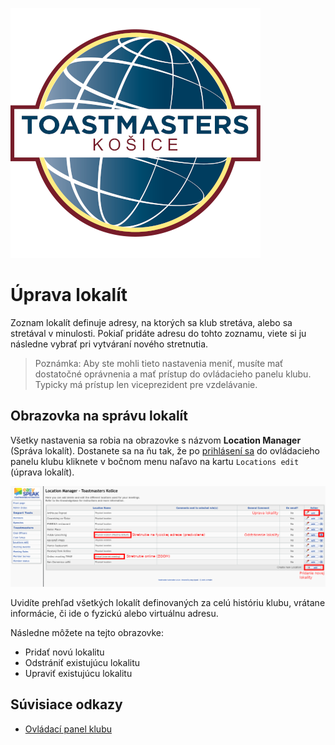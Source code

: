 ![Logo Toastmasters Košice][logo]
# Úprava lokalít
Zoznam lokalít definuje adresy, na ktorých sa klub stretáva, alebo sa stretával v minulosti. Pokiaľ pridáte adresu do tohto zoznamu, viete si ju následne vybrať pri vytváraní nového stretnutia.

> Poznámka: Aby ste mohli tieto nastavenia meniť, musíte mať dostatočné oprávnenia a mať prístup do ovládacieho panelu klubu. Typicky má prístup len viceprezident pre vzdelávanie.

## Obrazovka na správu lokalít
Všetky nastavenia sa robia na obrazovke s názvom **Location Manager** (Správa lokalít). Dostanete sa na ňu tak, že po [prihlásení sa][ovladaci-panel-klubu] do ovládacieho panelu klubu kliknete v bočnom menu naľavo na kartu `Locations edit` (úprava lokalít).

![Nastavenie lokalít][nastavenie-lokalit]

Uvidíte prehľad všetkých lokalít definovaných za celú históriu klubu, vrátane informácie, či ide o fyzickú alebo virtuálnu adresu.

Následne môžete na tejto obrazovke:
- Pridať novú lokalitu
- Odstrániť existujúcu lokalitu
- Upraviť existujúcu lokalitu

## Súvisiace odkazy
- [Ovládací panel klubu][ovladaci-panel-klubu]

[logo]: https://github.com/toastmasters-kosice/graficke-podklady/raw/master/Log%C3%A1/%C5%A0tandardn%C3%A9%20zmen%C5%A1en%C3%A9%20logo%20TMKE.png "Logo Toastmasters Košice"
[nastavenie-lokalit]: https://github.com/toastmasters-kosice/graficke-podklady/blob/master/Sn%C3%ADmky%20obrazovky/easy-Speak/Ovl%C3%A1dac%C3%AD%20panel%20klubu/Nastavenie%20lokal%C3%ADt%20klubu.png "Nastavenie lokalít klubu"
[ovladaci-panel-klubu]: 001%20Ovl%C3%A1dac%C3%AD%20panel%20klubu.md "Ovládací panel klubu"